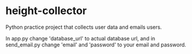 # height-collector
Python practice project that collects user data and emails users.

In app.py change 'database_url' to actual database url, and in send_email.py change 'email' and 'password' to your email and password.
